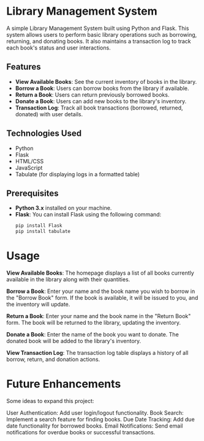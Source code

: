# Library Management System

A simple Library Management System built using Python and Flask. This system allows users to perform basic library operations such as borrowing, returning, and donating books. It also maintains a transaction log to track each book's status and user interactions.

## Features

- **View Available Books**: See the current inventory of books in the library.
- **Borrow a Book**: Users can borrow books from the library if available.
- **Return a Book**: Users can return previously borrowed books.
- **Donate a Book**: Users can add new books to the library's inventory.
- **Transaction Log**: Track all book transactions (borrowed, returned, donated) with user details.

## Technologies Used

- Python
- Flask
- HTML/CSS
- JavaScript 
- Tabulate (for displaying logs in a formatted table)

## Prerequisites

- **Python 3.x** installed on your machine.
- **Flask**: You can install Flask using the following command:
  ```bash
  pip install Flask
  pip install tabulate

**Usage**
=========

**View Available Books**: The homepage displays a list of all books currently available in the library along with their quantities.

**Borrow a Book**: Enter your name and the book name you wish to borrow in the "Borrow Book" form. If the book is available, it will be issued to you, and the inventory will update.

**Return a Book**: Enter your name and the book name in the "Return Book" form. The book will be returned to the library, updating the inventory.

**Donate a Book**: Enter the name of the book you want to donate. The donated book will be added to the library's inventory.

**View Transaction Log**: The transaction log table displays a history of all borrow, return, and donation actions.


**Future Enhancements**
======================
Some ideas to expand this project:

User Authentication: Add user login/logout functionality.
Book Search: Implement a search feature for finding books.
Due Date Tracking: Add due date functionality for borrowed books.
Email Notifications: Send email notifications for overdue books or successful transactions.

